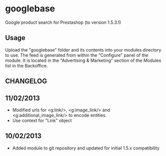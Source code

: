 googlebase
========

Google product search for Prestashop (to version 1.5.3.1)

Usage
-------

Upload the "googlebase" folder and its contents into your modules directory to use. The feed is generated from within the "Configure" panel of the module. It is located in
the "Advertising & Marketing" section of the Modules list in the Backoffice.

CHANGELOG
-------------

11/02/2013
-------------

- Modified urls for <g:link/>, <g:image_link/> and <g:additional_image_link/> to encode entities.
- Use context for "Link" object

10/02/2013
-------------

- Added module to git repository and updated for initial 1.5.x compatibility